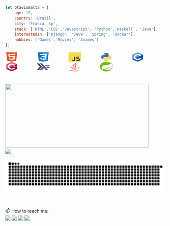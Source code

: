 <div style="display: inline_block">

```javascript
let otaviomalta = {
    age: 19,
    country: 'Brazil',
    city: 'Franca, Sp',
    stack: ['HTML','CSS','Javascript', 'Python','Haskell', 'Java'],
    interestedIn: ['Django', 'Java', 'Spring', 'Docker'],
    hobbies: ['Games','Movies', 'Animes']
};
```
<div style="display: inline-block">
<img align="center" alt="Panda-HTML" height="30" width="40" src="https://raw.githubusercontent.com/devicons/devicon/master/icons/html5/html5-original.svg">
&nbsp&nbsp&nbsp&nbsp&nbsp&nbsp&nbsp&nbsp&nbsp&nbsp&nbsp&nbsp&nbsp
<img align="center" alt="Panda-CSS" height="30" width="40" src="https://raw.githubusercontent.com/devicons/devicon/master/icons/css3/css3-original.svg">
&nbsp&nbsp&nbsp&nbsp&nbsp&nbsp&nbsp&nbsp&nbsp&nbsp&nbsp&nbsp&nbsp
<img align="center" alt="Panda-JS" height="30" width="40" src="https://raw.githubusercontent.com/devicons/devicon/master/icons/javascript/javascript-original.svg">
&nbsp&nbsp&nbsp&nbsp&nbsp&nbsp&nbsp&nbsp&nbsp&nbsp&nbsp&nbsp&nbsp
<img align="center" alt="Panda-Python" height="30" width="40" src="https://raw.githubusercontent.com/devicons/devicon/7a4ca8aa871d6dca81691e018d31eed89cb70a76/icons/python/python-original.svg">
&nbsp&nbsp&nbsp&nbsp&nbsp&nbsp&nbsp&nbsp&nbsp&nbsp&nbsp&nbsp&nbsp
<img align="center" alt="Panda-C" height="30" width="40" src="https://raw.githubusercontent.com/devicons/devicon/7a4ca8aa871d6dca81691e018d31eed89cb70a76/icons/c/c-original.svg">
&nbsp&nbsp&nbsp&nbsp&nbsp&nbsp&nbsp&nbsp&nbsp&nbsp&nbsp&nbsp&nbsp
<img align="center" alt="Panda-Cpp" height="30" width="40" src="https://raw.githubusercontent.com/devicons/devicon/7a4ca8aa871d6dca81691e018d31eed89cb70a76/icons/cplusplus/cplusplus-original.svg">
&nbsp&nbsp&nbsp&nbsp&nbsp&nbsp&nbsp&nbsp&nbsp&nbsp&nbsp&nbsp&nbsp
<img align="center" alt="Panda-Haskell" height="30" width="40" src="https://raw.githubusercontent.com/devicons/devicon/7a4ca8aa871d6dca81691e018d31eed89cb70a76/icons/haskell/haskell-original.svg">
&nbsp&nbsp&nbsp&nbsp&nbsp&nbsp&nbsp&nbsp&nbsp&nbsp&nbsp&nbsp&nbsp
<img align="center" alt="Panda-Java" height="30" width="40" src="https://github.com/devicons/devicon/blob/master/icons/java/java-plain.svg">
&nbsp&nbsp&nbsp&nbsp&nbsp&nbsp&nbsp&nbsp&nbsp&nbsp&nbsp&nbsp&nbsp
<img align="center" alt="Panda-Spring" height="30" width="40" src="https://github.com/devicons/devicon/blob/master/icons/spring/spring-original.svg">
   
</div>
    
#

 <div style="display: inline-block">
 <img width="450em" height="200em" align="left" src="https://github-readme-stats.vercel.app/api?username=OtavioMalta&show_icons=false&t&theme=dark"></div></br>
  <img width="320em" src="https://github-readme-stats.vercel.app/api/top-langs/?username=OtavioMalta&layout=compact&langs_count=20&title_icons=true&t&theme=dark"></a
 
 
 #
 
 ![Snake animation](https://github.com/OtavioMalta/OtavioMalta/blob/output/github-contribution-grid-snake.svg)
 
 #
 
<div> 📫 How to reach me: <br/> 
<a href = "mailto: otaviomalta159@gmail.com"><img src="https://img.shields.io/badge/-Gmail-%23EA4335?style=for-the-badge&logo=gmail&logoColor=white"></a>
<a href="https://twitter.com/taveska" target="_blank"><img src="https://img.shields.io/badge/-Twitter-%231DA1F2?style=for-the-badge&logo=twitter&logoColor=white"></a>
<a href="https://www.instagram.com/otaviomalta/" target="_blank"><img src="https://img.shields.io/badge/-Instagram-%23E4405F?style=for-the-badge&logo=instagram&logoColor=white"></a>
<a href="https://www.linkedin.com/in/otavio-malta-2b1754118/" target="_blank"><img src="https://img.shields.io/badge/-LinkedIn-%230077B5?style=for-the-badge&logo=linkedin&logoColor=white"></a></div>


